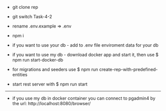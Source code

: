 - git clone rep

- git switch Task-4-2

- rename .env.example => .env

- npm i

- if you want to use your db - add to .env file enviroment data for your db

- if you want to use my db - download docker app and start it, then use $ npm run start-docker-db

- for migrations and seeders use $ npm run create-rep-with-predefined-entities

- start rest server with $ npm run start

----------

- if you use my db in docker container you can connect to pgadmin4 by the url: http://localhost:8080/browser/